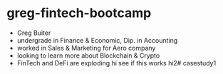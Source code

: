 # greg-fintech-bootcamp
- Greg Buiter
- undergrade in Finance & Economic, Dip. in Accounting
- worked in Sales & Marketing for Aero company
- looking to learn more about Blockchain & Crypto
- FinTech and DeFi are exploding
hi see if this works
hi2# casestudy1
